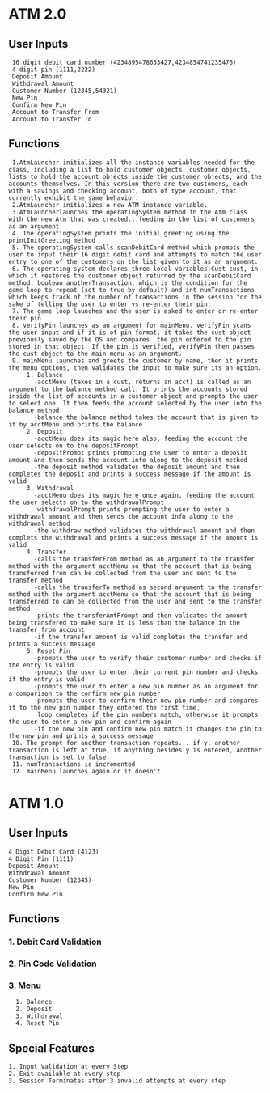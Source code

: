 # ATM 2.0

## User Inputs
     16 digit debit card number (4234895478653427,4234854741235476)
     4 digit pin (1111,2222)
     Deposit Amount
     Withdrawal Amount 
     Customer Number (12345,54321)
     New Pin
     Confirm New Pin
     Account to Transfer From
     Account to Transfer To

## Functions
     1.AtmLauncher initializes all the instance variables needed for the class, including a list to hold customer objects, customer objects, lists to hold the account objects inside the customer objects, and the accounts themselves. In this version there are two customers, each with a savings and checking account, both of type account, that currently exhibit the same behavior. 
     2.AtmLauncher initializes a new ATM instance variable. 
     3.AtmLauncherlaunches the operatingSystem method in the Atm class with the new Atm that was created...feeding in the list of customers as an argument
     4. The operatingSystem prints the initial greeting using the printInitGreeting method
     5. The operatingSystem calls scanDebitCard method which prompts the user to input their 16 digit debit card and attempts to match the user entry to one of the customers on the list given to it as an argument.
     6. The operating system declares three local variables:Cust cust, in which it restores the customer object returned by the scanDebitCard method, boolean anotherTransaction, which is the condition for the game loop to repeat (set to true by default) and int numTransactions which keeps track of the number of transactions in the session for the sake of telling the user to enter vs re-enter their pin. 
     7. The game loop launches and the user is asked to enter or re-enter their pin
     8. verifyPin launches as an argument for mainMenu. verifyPin scans the user input and if it is of pin format, it takes the cust object previously saved by the OS and compares  the pin entered to the pin stored in that object. If the pin is verified, verifyPin then passes the cust object to the main menu as an argument.
     9. mainMenu launches and greets the customer by name, then it prints the menu options, then validates the input to make sure its an option.
         1. Balance
           -acctMenu (takes in a cust, returns an acct) is called as an argument to the balance method call. It prints the accounts stored inside the list of accounts in a customer object and prompts the user to select one. It then feeds the account selected by the user into the balance method.
           -balance the balance method takes the account that is given to it by acctMenu and prints the balance
         2. Deposit
           -acctMenu does its magic here also, feeding the account the user selects on to the depositPrompt
           -depositPrompt prints prompting the user to enter a deposit amount and then sends the account info along to the deposit method
           -the deposit method validates the deposit amount and then completes the deposit and prints a success message if the amount is valid
         3. Withdrawal
           -acctMenu does its magic here once again, feeding the account the user selects on to the withdrawalPrompt
           -withdrawalPrompt prints prompting the user to enter a withdrawal amount and then sends the account info along to the withdrawal method
           -the withdraw method validates the withdrawal amount and then complets the withdrawal and prints a success message if the amount is valid 
         4. Transfer
           -calls the transferFrom method as an argument to the transfer method with the argument acctMenu so that the account that is being transferred from can be collected from the user and sent to the transfer method
           -calls the transferTo method as second argument to the transfer method with the argument acctMenu so that the account that is being transferred to can be collected from the user and sent to the transfer method
           -prints the transferAmtPrompt and then validates the amount being transfered to make sure it is less than the balance in the transfer from account
           -if the transfer amount is valid completes the transfer and prints a success message
         5. Reset Pin 
           -prompts the user to verify their customer number and checks if the entry is valid
           -prompts the user to enter their current pin number and checks if the entry is valid
           -prompts the user to enter a new pin number as an argument for a comparison to the confirm new pin number
           -prompts the user to confirm their new pin number and compares it to the new pin number they entered the first time,
            loop completes if the pin numbers match, otherwise it prompts the user to enter a new pin and confirm again
           -if the new pin and confirm new pin match it changes the pin to the new pin and prints a success message
     10. The prompt for another transaction repeats... if y, another transaction is left at true, if anything besides y is entered, another transaction is set to false.
     11. numTransactions is incremented
     12. mainMenu launches again or it doesn't



# ATM 1.0

## User Inputs
	4 Digit Debit Card (4123)
	4 Digit Pin (1111)
	Deposit Amount
	Withdrawal Amount
	Customer Number (12345)
	New Pin 
	Confirm New Pin

## Functions
### 1. Debit Card Validation
### 2. Pin Code Validation
### 3. Menu
      1. Balance
      2. Deposit
      3. Withdrawal
      4. Reset Pin

## Special Features
	1. Input Validation at every Step
	2. Exit available at every step
	3. Session Terminates after 3 invalid attempts at every step
